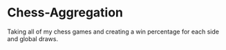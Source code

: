 # Chess-Aggregation
Taking all of my chess games and creating a win percentage for each side and global draws.
